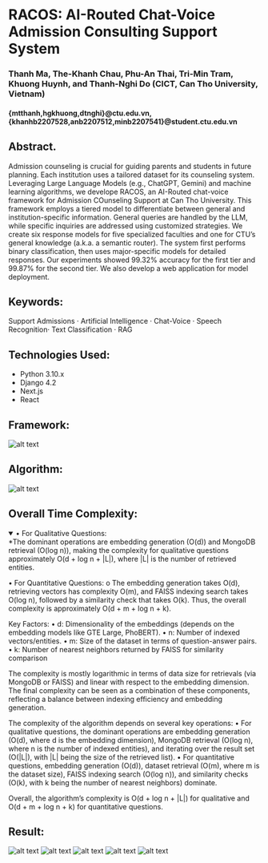 # RACOS: AI-Routed Chat-Voice Admission Consulting Support System

### Thanh Ma, The-Khanh Chau, Phu-An Thai, Tri-Min Tram, Khuong Huynh, and Thanh-Nghi Do (CICT, Can Tho University, Vietnam)
#### {mtthanh,hgkhuong,dtnghi}@ctu.edu.vn, {khanhb2207528,anb2207512,minb2207541}@student.ctu.edu.vn


## Abstract. 
Admission counseling is crucial for guiding parents and students in future planning. Each institution uses a tailored dataset for its counseling system. Leveraging Large Language Models (e.g., ChatGPT, Gemini) and machine learning algorithms, we develope RACOS, an AI-Routed chat-voice framework for Admission COunseling Support at Can Tho University. This framework employs a tiered model to differentiate between general and institution-specific information. General queries are handled by the LLM, while specific inquiries are addressed using customized strategies. We create six response models for five specialized faculties and one for CTU’s general knowledge (a.k.a. a semantic router). The system first performs binary classification, then uses major-specific models for detailed responses. Our experiments showed 99.32% accuracy for the first tier and 99.87% for the second tier. We also develop a web application for model deployment.


## Keywords: 
Support Admissions · Artificial Intelligence · Chat-Voice · Speech Recognition· Text Classification · RAG

## Technologies Used:
- Python 3.10.x
- Django 4.2
- Next.js
- React

## Framework:
![alt text](img/framework.png)

## Algorithm:
![alt text](img/algorithm1.png)

## Overall Time Complexity:
<details open>
<summary>• For Qualitative Questions:</summary>
    *The dominant operations are embedding generation (O(d)) and MongoDB retrieval (O(log n)), making the complexity for qualitative questions approximately O(d + log n + |L|), where |L| is the number of retrieved entities.
</details>

• For Quantitative Questions:
    o The embedding generation takes O(d), retrieving vectors has complexity O(m), and FAISS indexing search takes O(log n), followed by a similarity check that takes O(k). Thus, the overall complexity is approximately O(d + m + log n + k).

Key Factors:
    • d: Dimensionality of the embeddings (depends on the embedding models like GTE Large, PhoBERT).
    • n: Number of indexed vectors/entities.
    • m: Size of the dataset in terms of question-answer pairs.
    • k: Number of nearest neighbors returned by FAISS for similarity comparison

The complexity is mostly logarithmic in terms of data size for retrievals (via MongoDB or FAISS) and linear with respect to the embedding dimension. The final complexity can be seen as a combination of these components, reflecting a balance between indexing efficiency and embedding generation.

The complexity of the algorithm depends on several key operations:
    • For qualitative questions, the dominant operations are embedding generation (O(d), where d is the embedding dimension), MongoDB retrieval (O(log n), where n is the number of indexed entities), and iterating over the result set (O(|L|), with |L| being the size of the retrieved list).
    • For quantitative questions, embedding generation (O(d)), dataset retrieval (O(m), where m is the dataset size), FAISS indexing search (O(log n)), and similarity checks (O(k), with k being the number of nearest neighbors) dominate.

Overall, the algorithm’s complexity is O(d + log n + |L|) for qualitative and O(d + m + log n + k) for quantitative questions.


## Result:
![alt text](img/result1.jpg)
![alt text](img/result2.jpg)
![alt text](img/result3.jpg)
![alt text](img/result4.jpg)
![alt text](img/result5.jpg)
